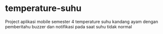 # temperature-suhu
Project aplikasi mobile semester 4 temperature suhu kandang ayam dengan pemberitahu buzzer dan notifikasi pada saat suhu tidak normal
